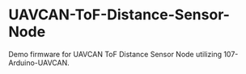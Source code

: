 # UAVCAN-ToF-Distance-Sensor-Node
Demo firmware for UAVCAN ToF Distance Sensor Node utilizing 107-Arduino-UAVCAN.
